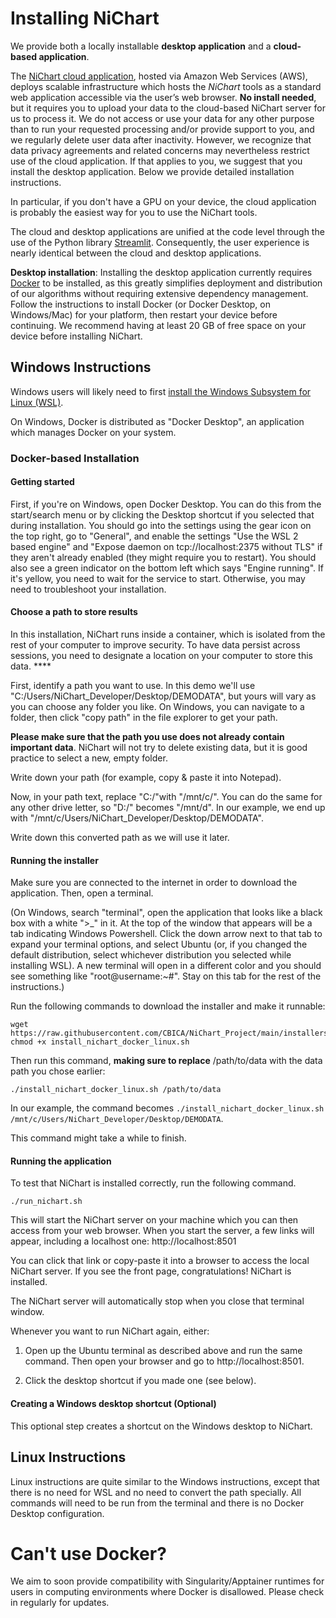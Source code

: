# Installing NiChart

We provide both a locally installable **desktop application** and a **cloud-based application**.

The [NiChart cloud application](https://neuroimagingchart.com/portal), hosted via Amazon Web Services (AWS), deploys scalable infrastructure which hosts the *NiChart* tools as a standard web application accessible via the user’s web browser. **No install needed**, but it requires you to upload your data to the cloud-based NiChart server for us to process it. We do not access or use your data for any other purpose than to run your requested processing and/or provide support to you, and we regularly delete user data after inactivity. However, we recognize that data privacy agreements and related concerns may nevertheless restrict use of the cloud application. If that applies to you, we suggest that you install the desktop application. Below we provide detailed installation instructions.

In particular, if you don't have a GPU on your device, the cloud application is probably the easiest way for you to use the NiChart tools.

The cloud and desktop applications are unified at the code level through the use of the Python library [Streamlit](https://streamlit.io). Consequently, the user experience is nearly identical between the cloud and desktop applications.

**Desktop installation**: Installing the desktop application currently requires [Docker](https://www.docker.com/get-started/) to be installed, as this greatly simplifies deployment and distribution of our algorithms without requiring extensive dependency management. Follow the instructions to install Docker (or Docker Desktop, on Windows/Mac) for your platform, then restart your device before continuing. We recommend having at least 20 GB of free space on your device before installing NiChart.


## Windows Instructions

Windows users will likely need to first [install the Windows Subsystem for Linux (WSL)](https://learn.microsoft.com/en-us/windows/wsl/install). 

On Windows, Docker is distributed as "Docker Desktop", an application which manages Docker on your system. 

### Docker-based Installation

#### Getting started

First, if you're on Windows, open Docker Desktop. You can do this from the start/search menu or by clicking the Desktop shortcut if you selected that during installation. You should go into the settings using the gear icon on the top right, go to "General", and enable the settings "Use the WSL 2 based engine" and "Expose daemon on tcp://localhost:2375 without TLS" if they aren't already enabled (they might require you to restart). You should also see a green indicator on the bottom left which says "Engine running". If it's yellow, you need to wait for the service to start. Otherwise, you may need to troubleshoot your installation. 

#### Choose a path to store results

In this installation, NiChart runs inside a container, which is isolated from the rest of your computer to improve security. To have data persist across sessions, you need to designate a location on your computer to store this data. ****

First, identify a path you want to use. In this demo we'll use "C:/Users/NiChart_Developer/Desktop/DEMODATA", but yours will vary as you can choose any folder you like. On Windows, you can navigate to a folder, then click "copy path" in the file explorer to get your path.

**Please make sure that the path you use does not already contain important data**. NiChart will not try to delete existing data, but it is good practice to select a new, empty folder.

Write down your path (for example, copy & paste it into Notepad).

Now, in your path text, replace "C:/"with "/mnt/c/". You can do the same for any other drive letter, so "D:/" becomes "/mnt/d". In our example, we end up with "/mnt/c/Users/NiChart_Developer/Desktop/DEMODATA". 

Write down this converted path as we will use it later. 

#### Running the installer

Make sure you are connected to the internet in order to download the application. Then, open a terminal.

(On Windows, search "terminal", open the application that looks like a black box with a white ">_" in it. At the top of the window that appears will be a tab indicating Windows Powershell.
Click the down arrow next to that tab to expand your terminal options, and select Ubuntu (or, if you changed the default distribution, select whichever distribution you selected while installing WSL).
A new terminal will open in a different color and you should see something like "root@username:~#". Stay on this tab for the rest of the instructions.)

Run the following commands to download the installer and make it runnable:

```
wget https://raw.githubusercontent.com/CBICA/NiChart_Project/main/installers/install_nichart_docker_linux.sh.sh
chmod +x install_nichart_docker_linux.sh
```

Then run this command, **making sure to replace** /path/to/data with the data path you chose earlier:
```
./install_nichart_docker_linux.sh /path/to/data
```

In our example, the command becomes `./install_nichart_docker_linux.sh /mnt/c/Users/NiChart_Developer/Desktop/DEMODATA`.

This command might take a while to finish.

#### Running the application

To test that NiChart is installed correctly, run the following command.

```
./run_nichart.sh
```

This will start the NiChart server on your machine which you can then access from your web browser.
When you start the server, a few links will appear, including a localhost one: http://localhost:8501 

You can click that link or copy-paste it into a browser to access the local NiChart server. If you see the front page, congratulations! NiChart is installed.

The NiChart server will automatically stop when you close that terminal window.

Whenever you want to run NiChart again, either:

1. Open up the Ubuntu terminal as described above and run the same command. Then open your browser and go to http://localhost:8501.

2. Click the desktop shortcut if you made one (see below).

#### Creating a Windows desktop shortcut (Optional)
This optional step creates a shortcut on the Windows desktop to NiChart.



## Linux Instructions
Linux instructions are quite similar to the Windows instructions, except that there is no need for WSL and no need to convert the path specially. All commands will need to be run from the terminal and there is no Docker Desktop configuration.

# Can't use Docker?
We aim to soon provide compatibility with Singularity/Apptainer runtimes for users in computing environments where Docker is disallowed. Please check in regularly for updates.
